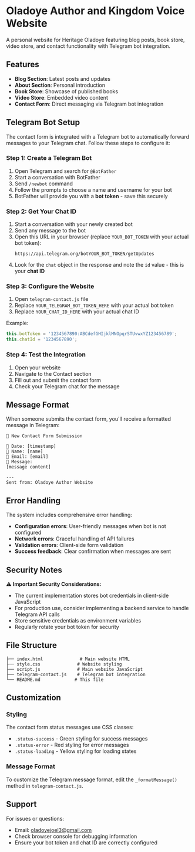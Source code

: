 # Oladoye Author and Kingdom Voice Website

A personal website for Heritage Oladoye featuring blog posts, book store, video store, and contact functionality with Telegram bot integration.

## Features

- **Blog Section**: Latest posts and updates
- **About Section**: Personal introduction
- **Book Store**: Showcase of published books
- **Video Store**: Embedded video content
- **Contact Form**: Direct messaging via Telegram bot integration

## Telegram Bot Setup

The contact form is integrated with a Telegram bot to automatically forward messages to your Telegram chat. Follow these steps to configure it:

### Step 1: Create a Telegram Bot

1. Open Telegram and search for `@BotFather`
2. Start a conversation with BotFather
3. Send `/newbot` command
4. Follow the prompts to choose a name and username for your bot
5. BotFather will provide you with a **bot token** - save this securely

### Step 2: Get Your Chat ID

1. Start a conversation with your newly created bot
2. Send any message to the bot
3. Open this URL in your browser (replace `YOUR_BOT_TOKEN` with your actual bot token):
   ```
   https://api.telegram.org/botYOUR_BOT_TOKEN/getUpdates
   ```
4. Look for the `chat` object in the response and note the `id` value - this is your **chat ID**

### Step 3: Configure the Website

1. Open `telegram-contact.js` file
2. Replace `YOUR_TELEGRAM_BOT_TOKEN_HERE` with your actual bot token
3. Replace `YOUR_CHAT_ID_HERE` with your actual chat ID

Example:
```javascript
this.botToken = '1234567890:ABCdefGHIjklMNOpqrSTUvwxYZ123456789';
this.chatId = '1234567890';
```

### Step 4: Test the Integration

1. Open your website
2. Navigate to the Contact section
3. Fill out and submit the contact form
4. Check your Telegram chat for the message

## Message Format

When someone submits the contact form, you'll receive a formatted message in Telegram:

```
🔔 New Contact Form Submission

📅 Date: [timestamp]
👤 Name: [name]
📧 Email: [email]
💬 Message:
[message content]

---
Sent from: Oladoye Author Website
```

## Error Handling

The system includes comprehensive error handling:

- **Configuration errors**: User-friendly messages when bot is not configured
- **Network errors**: Graceful handling of API failures
- **Validation errors**: Client-side form validation
- **Success feedback**: Clear confirmation when messages are sent

## Security Notes

⚠️ **Important Security Considerations:**

- The current implementation stores bot credentials in client-side JavaScript
- For production use, consider implementing a backend service to handle Telegram API calls
- Store sensitive credentials as environment variables
- Regularly rotate your bot token for security

## File Structure

```
├── index.html              # Main website HTML
├── style.css              # Website styling
├── script.js              # Main website JavaScript
├── telegram-contact.js    # Telegram bot integration
└── README.md             # This file
```

## Customization

### Styling
The contact form status messages use CSS classes:
- `.status-success` - Green styling for success messages
- `.status-error` - Red styling for error messages  
- `.status-loading` - Yellow styling for loading states

### Message Format
To customize the Telegram message format, edit the `_formatMessage()` method in `telegram-contact.js`.

## Support

For issues or questions:
- Email: oladoyejoel3@gmail.com
- Check browser console for debugging information
- Ensure your bot token and chat ID are correctly configured